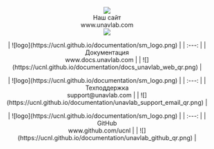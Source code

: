 <div style="page-break-after: always;"></div>

<p align="center">
<img src="https://ucnl.github.io/documentation/sm_logo.png" /><br/>
Наш сайт <br/> www.unavlab.com  <br/>
<img src="https://ucnl.github.io/documentation/unavlab_web_qr.png" /> <br/>
</p>

<div style="page-break-after: always;"></div>

<p align="center">
| ![logo](https://ucnl.github.io/documentation/sm_logo.png) |
| :---: |
| Документация <br/> www.docs.unavlab.com | 
| ![](https://ucnl.github.io/documentation/docs_unavlab_web_qr.png) | 
</p>

<div style="page-break-after: always;"></div>

<p align="center">
| ![logo](https://ucnl.github.io/documentation/sm_logo.png) |
| :---: |
| Техподдержка <br/> support@unavlab.com | 
| ![](https://ucnl.github.io/documentation/unavlab_support_email_qr.png) |
</p>

<div style="page-break-after: always;"></div>

<p align="center">
| ![logo](https://ucnl.github.io/documentation/sm_logo.png) |
| :---: |
| GitHub <br/> www.github.com/ucnl |
| ![](https://ucnl.github.io/documentation/unavlab_github_qr.png) |
</p>

<div style="page-break-after: always;"></div>
